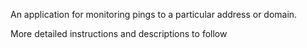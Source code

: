 An application for monitoring pings to a particular address or domain.

More detailed instructions and descriptions to follow
